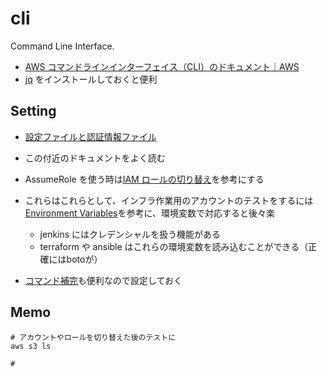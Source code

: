 # cli

Command Line Interface.

* [AWS コマンドラインインターフェイス（CLI）のドキュメント｜AWS](https://aws.amazon.com/jp/documentation/cli/)
* [jq](https://stedolan.github.io/jq/) をインストールしておくと便利

## Setting

* [設定ファイルと認証情報ファイル](https://docs.aws.amazon.com/ja_jp/cli/latest/userguide/cli-config-files.html)
* この付近のドキュメントをよく読む
* AssumeRole を使う時は[IAM ロールの切り替え](https://docs.aws.amazon.com/ja_jp/IAM/latest/UserGuide/id_roles_use_switch-role-cli.html)を参考にする
* これらはこれらとして、インフラ作業用のアカウントのテストをするには[Environment Variables](https://docs.aws.amazon.com/ja_jp/cli/latest/userguide/cli-environment.html)を参考に、環境変数で対応すると後々楽

    * jenkins にはクレデンシャルを扱う機能がある
    * terraform や ansible はこれらの環境変数を読み込むことができる（正確にはbotoが）

* [コマンド補完](https://docs.aws.amazon.com/ja_jp/cli/latest/userguide/cli-command-completion.html)も便利なので設定しておく

## Memo

```
# アカウントやロールを切り替えた後のテストに
aws s3 ls

#

```



